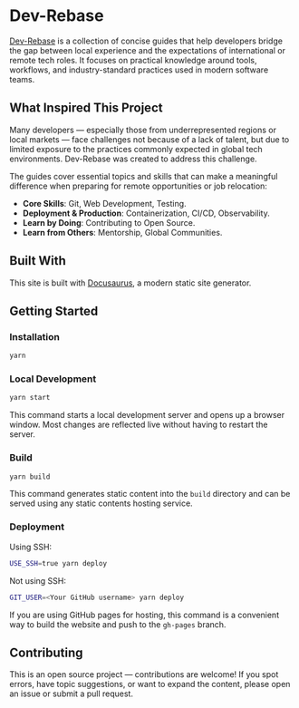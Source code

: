 # Dev-Rebase

[Dev-Rebase](https://dev-rebase.github.io) is a collection of concise guides that help developers bridge the gap between local experience and the expectations of international or remote tech roles. It focuses on practical knowledge around tools, workflows, and industry-standard practices used in modern software teams.

## What Inspired This Project

Many developers — especially those from underrepresented regions or local markets — face challenges not because of a lack of talent, but due to limited exposure to the practices commonly expected in global tech environments. Dev-Rebase was created to address this challenge.

The guides cover essential topics and skills that can make a meaningful difference when preparing for remote opportunities or job relocation:

- **Core Skills**: Git, Web Development, Testing.
- **Deployment & Production**: Containerization, CI/CD, Observability.
- **Learn by Doing**: Contributing to Open Source.
- **Learn from Others**: Mentorship, Global Communities.

## Built With

This site is built with [Docusaurus](https://docusaurus.io/), a modern static site generator.

## Getting Started

### Installation

```bash
yarn
```

### Local Development

```bash
yarn start
```

This command starts a local development server and opens up a browser window. Most changes are reflected live without having to restart the server.

### Build

```bash
yarn build
```

This command generates static content into the `build` directory and can be served using any static contents hosting service.

### Deployment

Using SSH:

```bash
USE_SSH=true yarn deploy
```

Not using SSH:

```bash
GIT_USER=<Your GitHub username> yarn deploy
```

If you are using GitHub pages for hosting, this command is a convenient way to build the website and push to the `gh-pages` branch.

## Contributing

This is an open source project — contributions are welcome! If you spot errors, have topic suggestions, or want to expand the content, please open an issue or submit a pull request.
